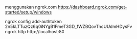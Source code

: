 menggunakan ngrok.com
https://dashboard.ngrok.com/get-started/setup/windows

ngrok config add-authtoken 2n5kLTTuzQz6q0iNYgB1FmeT3GD_fWZBQovTncUUdmHDysFv<br>
ngrok http http://localhost:80
